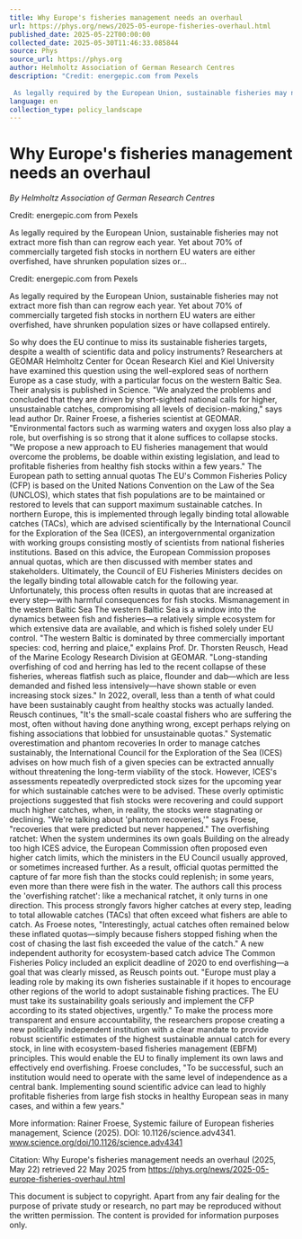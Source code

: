 ```yaml
---
title: Why Europe's fisheries management needs an overhaul
url: https://phys.org/news/2025-05-europe-fisheries-overhaul.html
published_date: 2025-05-22T00:00:00
collected_date: 2025-05-30T11:46:33.085844
source: Phys
source_url: https://phys.org
author: Helmholtz Association of German Research Centres
description: "Credit: energepic.com from Pexels
 
 As legally required by the European Union, sustainable fisheries may not extract more fish than can regrow each year. Yet about 70% of commercially targeted fish stocks in northern EU waters are either overfished, have shrunken population sizes or..."
language: en
collection_type: policy_landscape
---
```


# Why Europe's fisheries management needs an overhaul

*By Helmholtz Association of German Research Centres*

Credit: energepic.com from Pexels
 
 As legally required by the European Union, sustainable fisheries may not extract more fish than can regrow each year. Yet about 70% of commercially targeted fish stocks in northern EU waters are either overfished, have shrunken population sizes or...

Credit: energepic.com from Pexels
 
 As legally required by the European Union, sustainable fisheries may not extract more fish than can regrow each year. Yet about 70% of commercially targeted fish stocks in northern EU waters are either overfished, have shrunken population sizes or have collapsed entirely. 
 
 So why does the EU continue to miss its sustainable fisheries targets, despite a wealth of scientific data and policy instruments? Researchers at GEOMAR Helmholtz Center for Ocean Research Kiel and Kiel University have examined this question using the well-explored seas of northern Europe as a case study, with a particular focus on the western Baltic Sea. 
 Their analysis is published in Science. 
 "We analyzed the problems and concluded that they are driven by short-sighted national calls for higher, unsustainable catches, compromising all levels of decision-making," says lead author Dr. Rainer Froese, a fisheries scientist at GEOMAR. "Environmental factors such as warming waters and oxygen loss also play a role, but overfishing is so strong that it alone suffices to collapse stocks. 
 "We propose a new approach to EU fisheries management that would overcome the problems, be doable within existing legislation, and lead to profitable fisheries from healthy fish stocks within a few years." 
 The European path to setting annual quotas 
 The EU's Common Fisheries Policy (CFP) is based on the United Nations Convention on the Law of the Sea (UNCLOS), which states that fish populations are to be maintained or restored to levels that can support maximum sustainable catches. In northern Europe, this is implemented through legally binding total allowable catches (TACs), which are advised scientifically by the International Council for the Exploration of the Sea (ICES), an intergovernmental organization with working groups consisting mostly of scientists from national fisheries institutions. 
 Based on this advice, the European Commission proposes annual quotas, which are then discussed with member states and stakeholders. Ultimately, the Council of EU Fisheries Ministers decides on the legally binding total allowable catch for the following year. Unfortunately, this process often results in quotas that are increased at every step—with harmful consequences for fish stocks. 
 Mismanagement in the western Baltic Sea 
 The western Baltic Sea is a window into the dynamics between fish and fisheries—a relatively simple ecosystem for which extensive data are available, and which is fished solely under EU control. 
 "The western Baltic is dominated by three commercially important species: cod, herring and plaice," explains Prof. Dr. Thorsten Reusch, Head of the Marine Ecology Research Division at GEOMAR. 
 "Long-standing overfishing of cod and herring has led to the recent collapse of these fisheries, whereas flatfish such as plaice, flounder and dab—which are less demanded and fished less intensively—have shown stable or even increasing stock sizes." 
 In 2022, overall, less than a tenth of what could have been sustainably caught from healthy stocks was actually landed. 
 Reusch continues, "It's the small-scale coastal fishers who are suffering the most, often without having done anything wrong, except perhaps relying on fishing associations that lobbied for unsustainable quotas." 
 Systematic overestimation and phantom recoveries 
 In order to manage catches sustainably, the International Council for the Exploration of the Sea (ICES) advises on how much fish of a given species can be extracted annually without threatening the long-term viability of the stock. 
 However, ICES's assessments repeatedly overpredicted stock sizes for the upcoming year for which sustainable catches were to be advised. These overly optimistic projections suggested that fish stocks were recovering and could support much higher catches, when, in reality, the stocks were stagnating or declining. 
 "We're talking about 'phantom recoveries,'" says Froese, "recoveries that were predicted but never happened." 
 The overfishing ratchet: When the system undermines its own goals 
 Building on the already too high ICES advice, the European Commission often proposed even higher catch limits, which the ministers in the EU Council usually approved, or sometimes increased further. As a result, official quotas permitted the capture of far more fish than the stocks could replenish; in some years, even more than there were fish in the water. 
 The authors call this process the 'overfishing ratchet': like a mechanical ratchet, it only turns in one direction. This process strongly favors higher catches at every step, leading to total allowable catches (TACs) that often exceed what fishers are able to catch. 
 As Froese notes, "Interestingly, actual catches often remained below these inflated quotas—simply because fishers stopped fishing when the cost of chasing the last fish exceeded the value of the catch." 
 A new independent authority for ecosystem-based catch advice 
 The Common Fisheries Policy included an explicit deadline of 2020 to end overfishing—a goal that was clearly missed, as Reusch points out. 
 "Europe must play a leading role by making its own fisheries sustainable if it hopes to encourage other regions of the world to adopt sustainable fishing practices. The EU must take its sustainability goals seriously and implement the CFP according to its stated objectives, urgently." 
 To make the process more transparent and ensure accountability, the researchers propose creating a new politically independent institution with a clear mandate to provide robust scientific estimates of the highest sustainable annual catch for every stock, in line with ecosystem-based fisheries management (EBFM) principles. This would enable the EU to finally implement its own laws and effectively end overfishing. 
 Froese concludes, "To be successful, such an institution would need to operate with the same level of independence as a central bank. Implementing sound scientific advice can lead to highly profitable fisheries from large fish stocks in healthy European seas in many cases, and within a few years." 
 
 More information: 
 Rainer Froese, Systemic failure of European fisheries management, Science (2025). DOI: 10.1126/science.adv4341. www.science.org/doi/10.1126/science.adv4341

Citation:
 Why Europe's fisheries management needs an overhaul (2025, May 22)
 retrieved 22 May 2025
 from https://phys.org/news/2025-05-europe-fisheries-overhaul.html

This document is subject to copyright. Apart from any fair dealing for the purpose of private study or research, no
 part may be reproduced without the written permission. The content is provided for information purposes only.